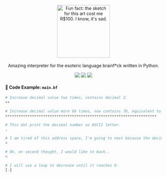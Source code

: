 <p align="center">
  <img title="Fun fact: the sketch for this art cost me R$100. I know, it's sad." align="center" width="170" src="https://svgur.com/i/1B3H.svg"/><br><br>
  Amazing interpreter for the esoteric language brainf*ck written in Python.
</p>

<p align="center">
  <a href="https://pypi.org/project/brainfupy"><img src="https://img.shields.io/badge/v0.1.0-282C34?style=flat-square"></a>
  <a href="https://pypi.org/project/brainfupy"><img src="https://img.shields.io/badge/Python 3.8 | 3.9 | 3.10 | 3.11 | 3.12-282C34?style=flat-square"></a>
  <a href="LICENSE"><img src="https://img.shields.io/badge/MIT%20License-282C34?style=flat-square"></a>
</p>

#### 🧩 Code Example: `main.bf`
```python
# Increase decimal value two times, contains decimal 2.
++

# Increase decimal value more 68 times, now contains 70, equivalent to 'F' letter.
++++++++++++++++++++++++++++++++++++++++++++++++++++++++++++++++++++

# This dot print the decimal number as ASCII letter.
.

# I am tired of this address space, I'm going to next because the decimal number is 0.
>

# Ok, on second thought, I would like to back..
<

# I will use a loop to decrease until it reaches 0.
[-]
```
